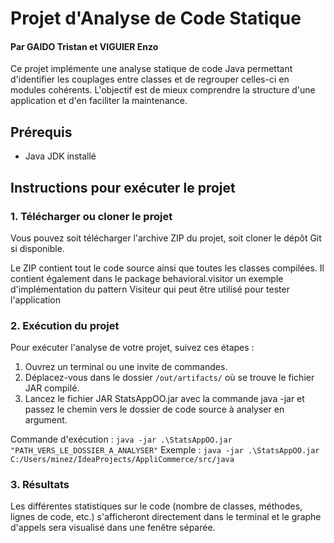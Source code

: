 # Projet d'Analyse de Code Statique

#### Par GAIDO Tristan et VIGUIER Enzo

Ce projet implémente une analyse statique de code Java permettant d'identifier les couplages entre classes et de regrouper celles-ci en modules cohérents. 
L'objectif est de mieux comprendre la structure d'une application et d'en faciliter la maintenance.

## Prérequis
- Java JDK installé

## Instructions pour exécuter le projet

### 1. Télécharger ou cloner le projet
Vous pouvez soit télécharger l'archive ZIP du projet, soit cloner le dépôt Git si disponible. 

Le ZIP contient tout le code source ainsi que toutes les classes compilées.
Il contient également dans le package behavioral.visitor un exemple d'implémentation du pattern Visiteur qui peut être utilisé pour tester l'application

### 2. Exécution du projet
Pour exécuter l'analyse de votre projet, suivez ces étapes :

1. Ouvrez un terminal ou une invite de commandes.
2. Déplacez-vous dans le dossier `/out/artifacts/` où se trouve le fichier JAR compilé.
3. Lancez le fichier JAR StatsAppOO.jar avec la commande java -jar et passez le chemin vers le dossier de code source à analyser en argument.

Commande d'exécution :
`java -jar .\StatsAppOO.jar "PATH_VERS_LE_DOSSIER_A_ANALYSER"`
Exemple : `java -jar .\StatsAppOO.jar C:/Users/minez/IdeaProjects/AppliCommerce/src/java`

### 3. Résultats
Les différentes statistiques sur le code (nombre de classes, méthodes, lignes de code, etc.) s'afficheront directement dans le terminal et le graphe d'appels sera visualisé dans une fenêtre séparée.





